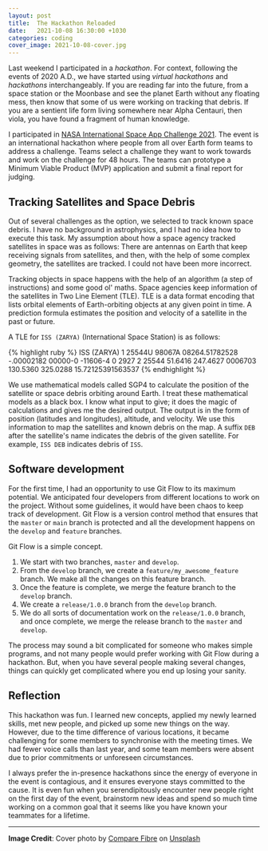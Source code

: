 ```yaml
---
layout: post
title:  The Hackathon Reloaded
date:   2021-10-08 16:30:00 +1030
categories: coding
cover_image: 2021-10-08-cover.jpg
---
```


Last weekend I participated in a *hackathon*. For context, following the events of 2020 A.D., we have started using *virtual hackathons* and *hackathons* interchangeably. If you are reading far into the future, from a space station or the Moonbase and see the planet Earth without any floating mess, then know that some of us were working on tracking that debris. If you are a sentient life form living somewhere near Alpha Centauri, then viola, you have found a fragment of human knowledge.

I participated in [NASA International Space App Challenge 2021](https://www.spaceappschallenge.org/). The event is an international hackathon where people from all over Earth form teams to address a challenge. Teams select a challenge they want to work towards and work on the challenge for 48 hours. The teams can prototype a Minimum Viable Product (MVP) application and submit a final report for judging.

## Tracking Satellites and Space Debris

Out of several challenges as the option, we selected to track known space debris. I have no background in astrophysics, and I had no idea how to execute this task. My assumption about how a space agency tracked satellites in space was as follows: There are antennas on Earth that keep receiving signals from satellites, and then, with the help of some complex geometry, the satellites are tracked. I could not have been more incorrect.

Tracking objects in space happens with the help of an algorithm (a step of instructions) and some good ol' maths. Space agencies keep information of the satellites in Two Line Element (TLE). TLE is a data format encoding that lists orbital elements of Earth-orbiting objects at any given point in time. A prediction formula estimates the position and velocity of a satellite in the past or future.

A TLE for `ISS (ZARYA)` (International Space Station) is as follows:

{% highlight ruby %}
ISS (ZARYA)
1 25544U 98067A   08264.51782528 -.00002182  00000-0 -11606-4 0  2927
2 25544  51.6416 247.4627 0006703 130.5360 325.0288 15.72125391563537
{% endhighlight %}

We use mathematical models called SGP4 to calculate the position of the satellite or space debris orbiting around Earth. I treat these mathematical models as a black box. I know what input to give; it does the magic of calculations and gives me the desired output. The output is in the form of position (latitudes and longitudes), altitude, and velocity. We use this information to map the satellites and known debris on the map. A suffix `DEB` after the satellite's name indicates the debris of the given satellite. For example, `ISS DEB` indicates debris of `ISS`.

## Software development

For the first time, I had an opportunity to use Git Flow to its maximum potential. We anticipated four developers from different locations to work on the project. Without some guidelines, it would have been chaos to keep track of development. Git Flow is a version control method that ensures that the `master` or `main` branch is protected and all the development happens on the `develop` and `feature` branches.

Git Flow is a simple concept.
1. We start with two branches, `master` and `develop`.
2. From the `develop` branch, we create a `feature/my_awesome_feature` branch. We make all the changes on this feature branch.
3. Once the feature is complete, we merge the feature branch to the `develop` branch.
4. We create a `release/1.0.0` branch from the `develop` branch.
5. We do all sorts of documentation work on the `release/1.0.0` branch, and once complete, we merge the release branch to the `master` and `develop`.

The process may sound a bit complicated for someone who makes simple programs, and not many people would prefer working with Git Flow during a hackathon. But, when you have several people making several changes, things can quickly get complicated where you end up losing your sanity.

## Reflection

This hackathon was fun. I learned new concepts, applied my newly learned skills, met new people, and picked up some new things on the way. However, due to the time difference of various locations, it became challenging for some members to synchronise with the meeting times. We had fewer voice calls than last year, and some team members were absent due to prior commitments or unforeseen circumstances.

I always prefer the in-presence hackathons since the energy of everyone in the event is contagious, and it ensures everyone stays committed to the cause. It is even fun when you serendipitously encounter new people right on the first day of the event, brainstorm new ideas and spend so much time working on a common goal that it seems like you have known your teammates for a lifetime.


---
**Image Credit**: Cover photo by <a href="https://unsplash.com/@comparefibre?utm_source=unsplash&utm_medium=referral&utm_content=creditCopyText">Compare Fibre</a> on <a href="https://unsplash.com/s/photos/the-matrix?utm_source=unsplash&utm_medium=referral&utm_content=creditCopyText">Unsplash</a>
